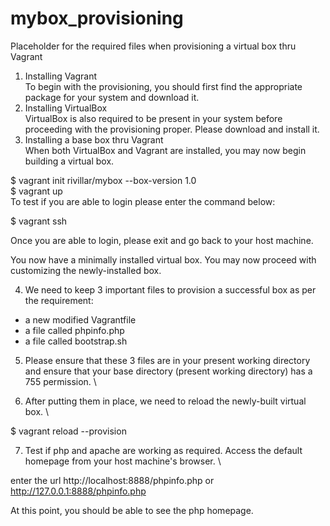 # mybox_provisioning
Placeholder for the required files when provisioning a virtual box thru Vagrant
1. Installing Vagrant \
To begin with the provisioning, you should first find the appropriate package for your system and download it. 
2. Installing VirtualBox \
VirtualBox is also required to be present in your system before proceeding with the provisioning proper.  Please download and install it.
3. Installing a base box thru Vagrant \
When both VirtualBox and Vagrant are installed, you may now begin building a virtual box. 

$ vagrant init rivillar/mybox --box-version 1.0 \
$ vagrant up \
To test if you are able to login please enter the command below: 

$ vagrant ssh

Once you are able to login, please exit and go back to your host machine.

You now have a minimally installed virtual box.  You may now proceed with customizing the newly-installed box. 

4. We need to keep 3 important files to provision a successful box as per the requirement:

- a new modified Vagrantfile 
- a file called phpinfo.php 
- a file called bootstrap.sh

5. Please ensure that these 3 files are in your present working directory and ensure that your base directory (present working directory) has a 755 permission. \

6. After putting them in place, we need to reload the newly-built virtual box. \

$ vagrant reload --provision

7. Test if php and apache are working as required.  Access the default homepage from your host machine's browser. \

enter the url http://localhost:8888/phpinfo.php or http://127.0.0.1:8888/phpinfo.php

At this point, you should be able to see the php homepage.

